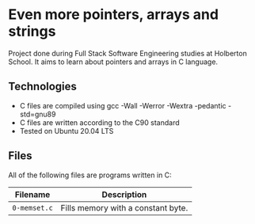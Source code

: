 # Even more pointers, arrays and strings

Project done during Full Stack Software Engineering studies at Holberton School. It aims to learn about pointers and arrays in C language.

## Technologies

* C files are compiled using gcc -Wall -Werror -Wextra -pedantic -std=gnu89
* C files are written according to the C90 standard
* Tested on Ubuntu 20.04 LTS

## Files

All of the following files are programs written in C:

Filename | Description
--- | ---
`0-memset.c` | Fills memory with a constant byte.
